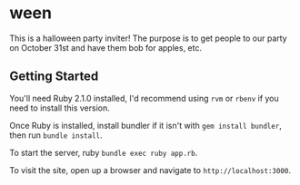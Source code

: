 # ween

This is a halloween party inviter! The purpose is to get people to our party on October 31st and have them bob for apples, etc.

## Getting Started

You'll need Ruby 2.1.0 installed, I'd recommend using `rvm` or `rbenv` if you need to install this version.

Once Ruby is installed, install bundler if it isn't with `gem install bundler`, then run `bundle install`.

To start the server, ruby `bundle exec ruby app.rb`.

To visit the site, open up a browser and navigate to `http://localhost:3000`.